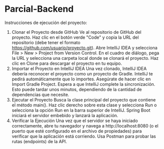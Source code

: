 # Parcial-Backend
Instrucciones de ejecución del proyecto:
1. Clonar el Proyecto desde GitHub
Ve al repositorio de GitHub del proyecto.
Haz clic en el botón verde "Code" y copia la URL del repositorio (debe tener el formato https://github.com/usuario/proyecto.git).
Abre IntelliJ IDEA y selecciona File > New > Project from Version Control.
En el cuadro de diálogo, pega la URL y selecciona una carpeta local donde se clonará el proyecto.
Haz clic en Clone para descargar el proyecto en tu equipo.
2. Importar el Proyecto en IntelliJ IDEA
Una vez clonado, IntelliJ IDEA debería reconocer el proyecto como un proyecto de Gradle.
IntelliJ te pedirá automáticamente que lo importes. Asegúrate de hacer clic en Import Gradle Project.
Espera a que IntelliJ complete la sincronización. Esto puede tardar unos minutos, dependiendo de la cantidad de dependencias que necesite.
3. Ejecutar el Proyecto
Busca la clase principal del proyecto que contiene el método main().
Haz clic derecho sobre esta clase y selecciona Run o selecciona la opción Run en la barra superior de IntelliJ.
Spring Boot iniciará el servidor embebido y lanzará la aplicación.
4. Verificar la Ejecución
Una vez que el servidor se haya iniciado correctamente, abre tu navegador y navega a http://localhost:8080 (o el puerto que esté configurado en el archivo de propiedades) para verificar que la aplicación está corriendo.
Usa Postman para probar las rutas (endpoints) de la API.
